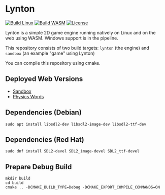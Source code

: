 # Lynton

[![Build Linux](https://github.com/christopher-besch/lynton/workflows/Build%20Linux/badge.svg)](https://github.com/christopher-besch/lynton/actions/workflows/build_linux.yml)
[![Build WASM](https://github.com/christopher-besch/lynton/workflows/Build%20WASM/badge.svg)](https://github.com/christopher-besch/lynton/actions/workflows/build_wasm.yml)
[![License](https://img.shields.io/badge/license-MIT-yellow)](https://github.com/christopher-besch/lynton/blob/main/LICENSE)

Lynton is a simple 2D game engine running natively on Linux and on the web using WASM.
Windows support is in the pipeline.

This repository consists of two build targets: `lynton` (the engine) and `sandbox` (an example "game" using Lynton)

You can compile this repository using cmake.

## Deployed Web Versions

- [Sandbox](https://christopher-besch.github.io/lynton/sandbox/sandbox.html)
- [Physics Words](https://christopher-besch.github.io/lynton/physics_words/physics_words.html)

## Dependencies (Debian)

`sudo apt install libsdl2-dev libsdl2-image-dev libsdl2-ttf-dev`

## Dependencies (Red Hat)

`sudo dnf install SDL2-devel SDL2_image-devel SDL2_ttf-devel`

## Prepare Debug Build

```
mkdir build
cd build
cmake .. -DCMAKE_BUILD_TYPE=Debug -DCMAKE_EXPORT_COMPILE_COMMANDS=ON
```
